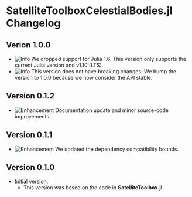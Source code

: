 SatelliteToolboxCelestialBodies.jl Changelog
============================================

Verion 1.0.0
------------

- ![Info][badge-info] We dropped support for Julia 1.6. This version only supports the
  current Julia version and v1.10 (LTS).
- ![Info][badge-info] This version does not have breaking changes. We bump the version to
  1.0.0 because we now consider the API stable.

Version 0.1.2
-------------

- ![Enhancement][badge-enhancement] Documentation update and minor source-code improvements.

Version 0.1.1
-------------

- ![Enhancement][badge-enhancement] We updated the dependency compatibility bounds.

Version 0.1.0
-------------

- Initial version.
  - This version was based on the code in **SatelliteToolbox.jl**.

[badge-breaking]: https://img.shields.io/badge/BREAKING-red.svg
[badge-deprecation]: https://img.shields.io/badge/Deprecation-orange.svg
[badge-feature]: https://img.shields.io/badge/Feature-green.svg
[badge-enhancement]: https://img.shields.io/badge/Enhancement-blue.svg
[badge-bugfix]: https://img.shields.io/badge/Bugfix-purple.svg
[badge-info]: https://img.shields.io/badge/Info-gray.svg

